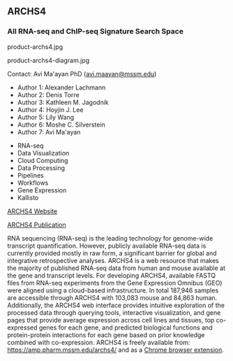 ## ARCHS4  
### All RNA-seq and ChIP-seq Signature Search Space

product-archs4.jpg

product-archs4-diagram.jpg

Contact: Avi Ma'ayan PhD (avi.maayan@mssm.edu) 
* Author 1: Alexander Lachmann
* Author 2: Denis Torre
* Author 3: Kathleen M. Jagodnik
* Author 4: Hoyjin J. Lee
* Author 5: Lily Wang
* Author 6: Moshe C. Silverstein
* Author 7: Avi Ma'ayan
  
- RNA-seq
- Data Visualization
- Cloud Computing
- Data Processing
- Pipelines
- Workflows
- Gene Expression
- Kallisto

[ARCHS4 Website](https://amp.pharm.mssm.edu/archs4/)

[ARCHS4 Publication](https://www.ncbi.nlm.nih.gov/pubmed/29636450)

RNA sequencing (RNA-seq) is the leading technology for genome-wide transcript quantification. However, publicly available RNA-seq data is currently provided mostly in raw form, a significant barrier for global and integrative retrospective analyses. ARCHS4 is a web resource that makes the majority of published RNA-seq data from human and mouse available at the gene and transcript levels. For developing ARCHS4, available FASTQ files from RNA-seq experiments from the Gene Expression Omnibus (GEO) were aligned using a cloud-based infrastructure. In total 187,946 samples are accessible through ARCHS4 with 103,083 mouse and 84,863 human. Additionally, the ARCHS4 web interface provides intuitive exploration of the processed data through querying tools, interactive visualization, and gene pages that provide average expression across cell lines and tissues, top co-expressed genes for each gene, and predicted biological functions and protein-protein interactions for each gene based on prior knowledge combined with co-expression. ARCHS4 is freely available from: https://amp.pharm.mssm.edu/archs4/ and as a [Chrome browser extension](https://chrome.google.com/webstore/detail/archs4/ognafeffndmmiliegaamoockceneedea).
